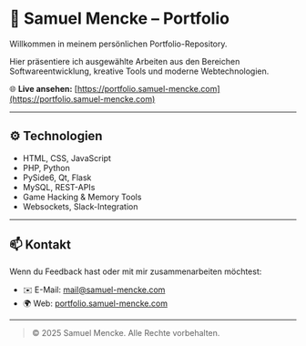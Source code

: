 # 🧠 Samuel Mencke – Portfolio

Willkommen in meinem persönlichen Portfolio-Repository.

Hier präsentiere ich ausgewählte Arbeiten aus den Bereichen Softwareentwicklung, kreative Tools und moderne Webtechnologien.

🌐 **Live ansehen:** [https://portfolio.samuel-mencke.com](https://portfolio.samuel-mencke.com)

---

## ⚙️ Technologien

- HTML, CSS, JavaScript
- PHP, Python
- PySide6, Qt, Flask
- MySQL, REST-APIs
- Game Hacking & Memory Tools
- Websockets, Slack-Integration

---

## 📫 Kontakt

Wenn du Feedback hast oder mit mir zusammenarbeiten möchtest:

- ✉️ E-Mail: [mail@samuel-mencke.com](mailto:mail@samuel-mencke.com)
- 🌍 Web: [portfolio.samuel-mencke.com](https://portfolio.samuel-mencke.com)

---

> © 2025 Samuel Mencke. Alle Rechte vorbehalten.
